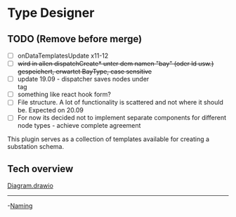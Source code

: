 # Type Designer

## TODO (Remove before merge)

- [ ] onDataTemplatesUpdate x11-12
- [ ] ~~wird in allen dispatchCreate* unter dem namen "bay" (oder ld usw.) gespeichert, erwartet BayType, case sensitive~~
- [ ] update 19.09 - dispatcher saves nodes under <div> tag
- [ ] something like react hook form?
- [ ] File structure. A lot of functionality is scattered and not where it should be. Expected on 20.09
- [ ] For now its decided not to implement separate components for different node types - achieve complete agreement

This plugin serves as a collection of templates available for creating a substation schema.

## Tech overview

[Diagram.drawio](./diagram.drawio)

----

-[Naming](./naming.md)